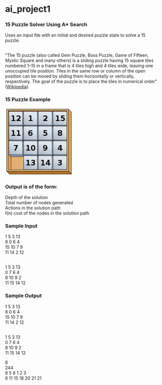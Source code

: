# ai_project1
<h3>15 Puzzle Solver Using A* Search</h3>

Uses an input file with an initial and desired puzzle state to solve a 15 puzzle.<br><br>

"The 15 puzzle (also called Gem Puzzle, Boss Puzzle, Game of Fifteen, Mystic Square and many others) is a sliding puzzle having 15 square tiles numbered 1–15 in a frame that is 4 tiles high and 4 tiles wide, leaving one unoccupied tile position. Tiles in the same row or column of the open position can be moved by sliding them horizontally or vertically, respectively. The goal of the puzzle is to place the tiles in numerical order" (<a href="https://en.wikipedia.org/wiki/15_puzzle">Wikipedia</a>).<br>

<h3>15 Puzzle Example</h3>
<img src="./15-puzzle_magical.svg.png" alt="15 Puzzle Example">

<h3>Output is of the form:</h3>
Depth of the solution<br>
Total number of nodes generated<br>
Actions in the solution path<br>
f(n) cost of the nodes in the solution path<br>

<h3>Sample Input</h3>
1 5 3 13<br>
8 0 6 4<br>
15 10 7 9<br>
11 14 2 12<br><br>

1 5 3 13<br>
0 7 6 4<br>
8 10 9 2<br>
11 15 14 12<br>

<h3>Sample Output</h3>
1 5 3 13<br>
8 0 6 4<br>
15 10 7 9<br>
11 14 2 12<br><br>

1 5 3 13<br>
0 7 6 4<br>
8 10 9 2<br>
11 15 14 12<br>

6<br>
244<br>
6 5 8 1 2 3<br>
6 11 15 18 20 21 21
